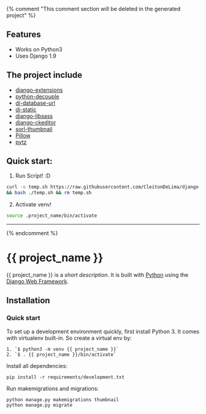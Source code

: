 {% comment "This comment section will be deleted in the generated project" %}

## Features

* Works on Python3
* Uses Django 1.9

## The project include

* [django-extensions][2]
* [python-decouple][3]
* [dj-database-url][4]
* [dj-static][5]
* [django-libsass][6]
* [django-ckeditor][7]
* [sorl-thumbnail][8]
* [Pillow][9]
* [pytz][10]


## Quick start:

1. Run Script! :D

```sh 
curl -o temp.sh https://raw.githubusercontent.com/CleitonDeLima/django-skeleton/master/contrib/setup.sh 
&& bash ./temp.sh && rm temp.sh
```

2. Activate venv!

```sh
source .project_name/bin/activate
```



--------------------------------------------------------------------------------------------

{% endcomment %}

# {{ project_name }}

{{ project_name }} is a _short description_. It is built with [Python][0] using the [Django Web Framework][1].


## Installation

### Quick start

To set up a development environment quickly, first install Python 3. It
comes with virtualenv built-in. So create a virtual env by:

    1. `$ python3 -m venv {{ project_name }}`
    2. `$ . {{ project_name }}/bin/activate`

Install all dependencies:

    pip install -r requirements/development.txt

Run makemigrations and migrations:
    
    python manage.py makemigrations thumbnail
    python manage.py migrate


[0]: https://www.python.org/
[1]: https://www.djangoproject.com/

[2]: https://github.com/django-extensions/django-extensions
[3]: https://github.com/henriquebastos/python-decouple/
[4]: https://github.com/kennethreitz/dj-database-url
[5]: https://github.com/kennethreitz/dj-static
[6]: https://github.com/torchbox/django-libsass
[7]: https://github.com/django-ckeditor/django-ckeditor
[8]: https://github.com/mariocesar/sorl-thumbnail
[9]: https://github.com/python-pillow/Pillow
[10]: https://pypi.python.org/pypi/pytz?

